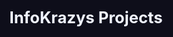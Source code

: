 <!doctype html>
<html lang="en">
<head>
  <meta charset="utf-8" />
  <meta name="viewport" content="width=device-width,initial-scale=1" />
  <title>InfoKrazy — Projects</title>
  <style>
    :root {
      --bg-dark: #0e0e1a;
      --bg-light: #f4f6fa;
      --text-dark: #f0f4ff;
      --text-light: #1a1a1a;
      --accent: #6c63ff;
      --card-dark: #1a1a2e;
      --card-light: #ffffff;
      --radius: 14px;
      --transition: all 0.4s ease;
    }

    body {
      margin: 0;
      font-family: "Inter", system-ui, sans-serif;
      background: var(--bg-dark);
      color: var(--text-dark);
      transition: var(--transition);
      overflow-x: hidden;
    }

    body.light {
      background: var(--bg-light);
      color: var(--text-light);
    }

    .wrap {
      max-width: 1000px;
      margin: 60px auto;
      padding: 20px;
      opacity: 0;
      transform: translateY(30px);
      animation: fadeUp 1s ease forwards;
      animation-delay: 3s;
    }

    @keyframes fadeUp {
      to { opacity: 1; transform: translateY(0); }
    }

    .grid {
      display: grid;
      grid-template-columns: repeat(auto-fit, minmax(280px, 1fr));
      gap: 20px;
    }

    .card {
      padding: 20px;
      border-radius: var(--radius);
      background: var(--card-dark);
      transition: var(--transition);
      box-shadow: 0 6px 18px rgba(0,0,0,0.3);
      cursor: pointer;
      opacity: 0;
      transform: scale(0.9);
      animation: popIn 0.6s ease forwards;
    }

    .card:nth-child(odd) { animation-delay: 3.2s; }
    .card:nth-child(even) { animation-delay: 3.4s; }

    body.light .card { background: var(--card-light); box-shadow: 0 6px 18px rgba(0,0,0,0.08); }

    .card:hover {
      transform: translateY(-6px) scale(1.03);
      box-shadow: 0 12px 32px rgba(0,0,0,0.4);
    }

    @keyframes popIn {
      to { opacity: 1; transform: scale(1); }
    }

    h3 {
      margin: 0 0 6px;
      font-size: 1.1rem;
    }

    p {
      margin: 0;
      font-size: 0.9rem;
      opacity: 0.8;
    }

    a {
      color: var(--accent);
      text-decoration: none;
      font-weight: 600;
      margin-top: 8px;
      display: inline-block;
      transition: var(--transition);
    }

    a:hover { opacity: 0.7; }

    .theme-toggle {
      position: fixed;
      top: 20px;
      right: 20px;
      background: var(--accent);
      border: none;
      color: white;
      padding: 10px 14px;
      border-radius: 10px;
      cursor: pointer;
      font-weight: 600;
      z-index: 100;
      transition: var(--transition);
    }

    .startup {
      position: fixed;
      inset: 0;
      display: flex;
      align-items: center;
      justify-content: center;
      background: var(--bg-dark);
      color: var(--text-dark);
      font-size: 1.6rem;
      font-weight: 700;
      z-index: 200;
      animation: fadeOut 1s ease forwards;
      animation-delay: 2.5s;
    }

    body.light .startup { background: var(--bg-light); color: var(--text-light); }

    @keyframes fadeOut {
      to { opacity: 0; visibility: hidden; }
    }
  </style>
</head>
<body>
  <div class="startup">InfoKrazys Projects</div>

  <button class="theme-toggle" id="themeBtn">Switch Theme</button>

  <div class="wrap">
    <section class="grid" id="InfoKrazy"></section>
  </div>

  <script>
    const projects = [
      { title: "In Progress Project", url: "https://github.com/InfoKrazy/in-progress", desc: "A short note about what I'm building." },
      { title: "Tweaks & Polishing", url: "https://github.com/InfoKrazy/refining", desc: "Small improvements, docs, and tests." },
      { title: "Released Project", url: "https://github.com/InfoKrazy/released", desc: "A project that's finished and available." }
    ];

    const container = document.getElementById('projects');
    projects.forEach(p => {
      const card = document.createElement('div');
      card.className = 'card';
      card.innerHTML = `
        <h3>${p.title}</h3>
        <p>${p.desc || ''}</p>
        <a href="${p.url}" target="_blank">View Project</a>
      `;
      container.appendChild(card);
    });

    const themeBtn = document.getElementById('themeBtn');
    themeBtn.addEventListener('click', () => {
      document.body.classList.toggle('light');
    });
  </script>
</body>
</html>
